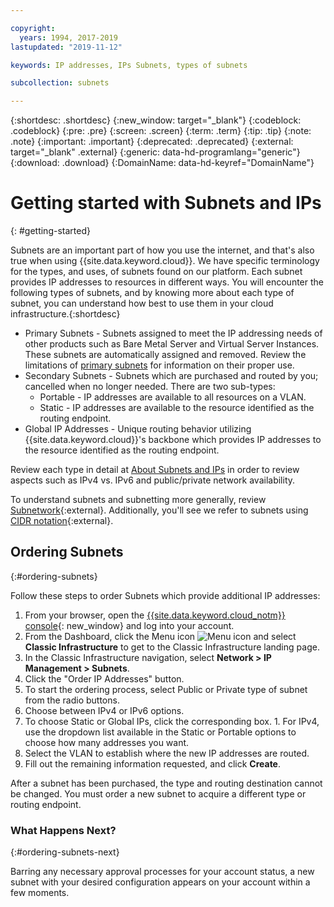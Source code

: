 ```yaml
---

copyright:
  years: 1994, 2017-2019
lastupdated: "2019-11-12"

keywords: IP addresses, IPs Subnets, types of subnets

subcollection: subnets

---
```


{:shortdesc: .shortdesc}
{:new_window: target="_blank"}
{:codeblock: .codeblock}
{:pre: .pre}
{:screen: .screen}
{:term: .term}
{:tip: .tip}
{:note: .note}
{:important: .important}
{:deprecated: .deprecated}
{:external: target="_blank" .external}
{:generic: data-hd-programlang="generic"}
{:download: .download}
{:DomainName: data-hd-keyref="DomainName"}


# Getting started with Subnets and IPs
{: #getting-started}

Subnets are an important part of how you use the internet, and that's also true when using {{site.data.keyword.cloud}}. We have specific terminology for the types, and uses, of subnets found on our platform. Each subnet provides IP addresses to resources in different ways. You will encounter the following types of subnets, and by knowing more about each type of subnet, you can understand how best to use them in your cloud infrastructure.{:shortdesc}

  * Primary Subnets - Subnets assigned to meet the IP addressing needs of other products such as Bare Metal Server and Virtual Server Instances. These subnets are automatically assigned and removed. Review the limitations of [primary subnets](/docs/infrastructure/subnets?topic=subnets-about-subnets-and-ips#primary-subnets) for information on their proper use.
  * Secondary Subnets - Subnets which are purchased and routed by you; cancelled when no longer needed. There are two sub-types:
    * Portable - IP addresses are available to all resources on a VLAN.
    * Static - IP addresses are available to the resource identified as the routing endpoint.
  * Global IP Addresses - Unique routing behavior utilizing {{site.data.keyword.cloud}}'s backbone which provides IP addresses to the resource identified as the routing endpoint.

Review each type in detail at [About Subnets and IPs](/docs/infrastructure/subnets?topic=subnets-about-subnets-and-ips) in order to review aspects such as IPv4 vs. IPv6 and public/private network availability.

To understand subnets and subnetting more generally, review [Subnetwork](https://en.wikipedia.org/wiki/Subnetwork){:external}.
Additionally, you'll see we refer to subnets using [CIDR notation](https://en.wikipedia.org/wiki/Classless_Inter-Domain_Routing){:external}.


## Ordering Subnets
{:#ordering-subnets}

Follow these steps to order Subnets which provide additional IP addresses:

  1. From your browser, open the [{{site.data.keyword.cloud_notm}} console](https://{DomainName}/){: new_window} and log into your account.
  1. From the Dashboard, click the Menu icon ![Menu icon](../../icons/icon_hamburger.svg) and select **Classic Infrastructure** to get to the Classic Infrastructure landing page. 
  1. In the Classic Infrastructure navigation, select **Network > IP Management > Subnets**.
  1. Click the "Order IP Addresses" button.
  1. To start the ordering process, select Public or Private type of subnet from the radio buttons.
  1. Choose between IPv4 or IPv6 options.
  1. To choose Static or Global IPs, click the corresponding box. 
    1. For IPv4, use the dropdown list available in the Static or Portable options to choose how many addresses you want. 
  1. Select the VLAN to establish where the new IP addresses are routed.
  1. Fill out the remaining information requested, and click **Create**.


After a subnet has been purchased, the type and routing destination cannot be changed. You must order a new subnet to acquire a different type or routing endpoint.

### What Happens Next?
{:#ordering-subnets-next}

Barring any necessary approval processes for your account status, a new subnet with your desired configuration appears on your account within a few moments.

